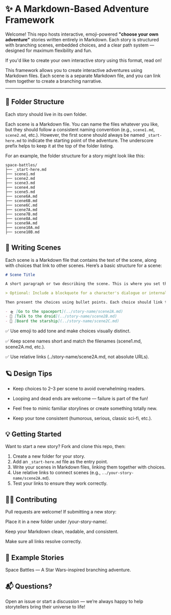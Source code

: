 
# ✨ A Markdown-Based Adventure Framework

Welcome! This repo hosts interactive, emoji-powered **"choose your own adventure"** stories written entirely in Markdown. Each story is structured with branching scenes, embedded choices, and a clear path system — designed for maximum flexibility and fun.

If you'd like to create your own interactive story using this format, read on!

This framework allows you to create interactive adventures using Markdown files. Each scene is a separate Markdown file, and you can link them together to create a branching narrative.

---

## 📁 Folder Structure

Each story should live in its own folder.

Each scene is a Markdown file. You can name the files whatever you like, but they should follow a consistent naming convention (e.g., `scene1.md`, `scene2.md`, etc.). However, the first scene should always be named `_start-here.md` to indicate the starting point of the adventure. The underscore prefix helps to keep it at the top of the folder listing.

For an example, the folder structure for a story might look like this:

```
space-battles/
├── _start-here.md
├── scene1.md
├── scene2.md
├── scene3.md
├── scene4.md
├── scene5.md
├── scene6A.md
├── scene6B.md
├── scene6C.md
├── scene7A.md
├── scene7B.md
├── scene8A.md
├── scene9A.md
├── scene10A.md
├── scene10B.md
```

## 📖 Writing Scenes

Each scene is a Markdown file that contains the text of the scene, along with choices that link to other scenes. Here’s a basic structure for a scene:

```markdown
# Scene Title

A short paragraph or two describing the scene. This is where you set the stage for the choices that follow.

> Optional: Include a blockquote for a character's dialogue or internal thoughts.

Then present the choices using bullet points. Each choice should link to another scene file:

- 🛸 [Go to the spaceport](../story-name/scene2A.md)
- 🤖 [Talk to the droid](../story-name/scene2B.md)
- 🚀 [Board the starship](../story-name/scene2C.md)
```

✅ Use emoji to add tone and make choices visually distinct.

✅ Keep scene names short and match the filenames (scene1.md, scene2A.md, etc.).

✅ Use relative links (../story-name/scene2A.md, not absolute URLs).


## 🪐 Design Tips

- Keep choices to 2–3 per scene to avoid overwhelming readers.

- Looping and dead ends are welcome — failure is part of the fun!

- Feel free to mimic familiar storylines or create something totally new.

- Keep your tone consistent (humorous, serious, classic sci-fi, etc.).


## 💡 Getting Started

Want to start a new story? Fork and clone this repo, then:

1. Create a new folder for your story.
2. Add an `_start-here.md` file as the entry point.
3. Write your scenes in Markdown files, linking them together with choices.
4. Use relative links to connect scenes (e.g., `../your-story-name/scene2A.md`).
5. Test your links to ensure they work correctly.

## 🧑‍🚀 Contributing

Pull requests are welcome! If submitting a new story:

Place it in a new folder under /your-story-name/.

Keep your Markdown clean, readable, and consistent.

Make sure all links resolve correctly.

## 🌟 Example Stories

Space Battles — A Star Wars-inspired branching adventure.

## 📬 Questions?
Open an issue or start a discussion — we’re always happy to help storytellers bring their universe to life!